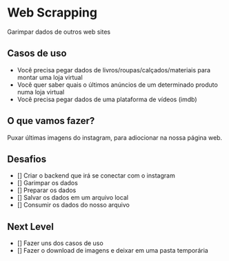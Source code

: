 # Web Scrapping

Garimpar dados de outros web sites

## Casos de uso

- Você precisa pegar dados de livros/roupas/calçados/materiais para montar uma loja virtual
- Você quer saber quais o últimos anúncios de um determinado produto numa loja virtual
- Você precisa pegar dados de uma plataforma de vídeos (imdb)

## O que vamos fazer?

Puxar últimas imagens do instagram, para adiocionar na nossa página web.

## Desafios

- [] Criar o backend que irá se conectar com o instagram
- [] Garimpar os dados
- [] Preparar os dados
- [] Salvar os dados em um arquivo local
- [] Consumir os dados do nosso arquivo

## Next Level

- [] Fazer uns dos casos de uso
- [] Fazer o download de imagens e deixar em uma pasta temporária
